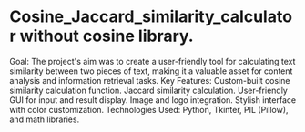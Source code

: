 # Cosine_Jaccard_similarity_calculator without cosine library.
Goal: The project's aim was to create a user-friendly tool for calculating text similarity between two pieces of text, making it a valuable asset for content analysis and information retrieval tasks.
Key Features:
Custom-built cosine similarity calculation function.
Jaccard similarity calculation.
User-friendly GUI for input and result display.
Image and logo integration.
Stylish interface with color customization.
Technologies Used: Python, Tkinter, PIL (Pillow), and math libraries.
